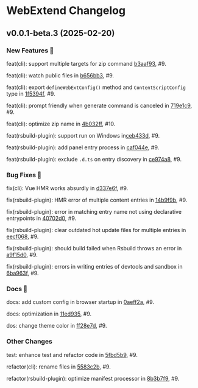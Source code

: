 # WebExtend Changelog

## v0.0.1-beta.3 (2025-02-20)

### New Features 🎉

feat(cli): support multiple targets for zip command [b3aaf93](https://github.com/web-extend/web-extend/pull/9/commits/b3aaf93596849fc80d2ab46034acffd72c36ff73), #9.

feat(cli): watch public files in [b656bb3](https://github.com/web-extend/web-extend/pull/9/commits/b656bb3593bda4ee43e121381a6b7ec1a236c7d4), #9.

feat(cli): export `defineWebExtConfig()` method and `ContentScriptConfig` type in [1f5394f](https://github.com/web-extend/web-extend/pull/9/commits/1f5394f73ad92de37fa637525397a1509d7fea06), #9.

feat(cli): prompt friendly when generate command is canceled in [719e1c9](https://github.com/web-extend/web-extend/pull/9/commits/719e1c9db598aee24304b9673fb854cb9ff5d5e0), #9.

feat(cli): optimize zip name in [4b032ff](https://github.com/web-extend/web-extend/pull/10/commits/4b032ff02623bfa7d4a7066ecadf039f1c34e4dc), #10.

feat(rsbuild-plugin): support run on Windows in[ceb433d](https://github.com/web-extend/web-extend/pull/9/commits/ceb433df7a3894bbc0e0256ba66cafefe00486bf), #9.

feat(rsbuild-plugin): add panel entry process in [caf044e](https://github.com/web-extend/web-extend/pull/9/commits/caf044e0a1dd3b9f8932b21322c48f8409af26a3), #9.

feat(rsbuild-plugin): exclude `.d.ts` on entry discovery in [ce974a8](https://github.com/web-extend/web-extend/pull/9/commits/ce974a8ecffcaee4b0e4e5f2373cc46fc34217d7), #9.

### Bug Fixes 🐞

fix(cli): Vue HMR works absurdly in [d337e6f](https://github.com/web-extend/web-extend/pull/9/commits/d337e6fa073a605704559e9f49ee53d3c8efd052), #9.

fix(rsbuild-plugin): HMR error of multiple content entries in [14b9f9b](https://github.com/web-extend/web-extend/pull/9/commits/14b9f9b4c502e897c71af4e4e6ceb237e89c6434), #9.

fix(rsbuild-plugin): error in matching entry name not using declarative entrypoints in [40702d0](https://github.com/web-extend/web-extend/pull/9/commits/40702d0d56a59be618191d6d7203393e8d649803), #9.

fix(rsbuild-plugin): clear outdated hot update files for multiple entries in [eecf068](https://github.com/web-extend/web-extend/pull/9/commits/eecf0688456d9538dd6b250f72e55abcb4ea3af1), #9.

fix(rsbuild-plugin): should build failed when Rsbuild throws an error in [a9f15d0](https://github.com/web-extend/web-extend/pull/9/commits/a9f15d098e41360bb18c10a8823ccd0ea3a4b3e6), #9.

fix(rsbuild-plugin): errors in writing entries of devtools and sandbox in [6ba963f](https://github.com/web-extend/web-extend/pull/9/commits/6ba963f310afafb4d8c01c5e666494b8ca95c2d3), #9.

### Docs 📖

docs: add custom config in browser startup in [0aeff2a](https://github.com/web-extend/web-extend/pull/9/commits/0aeff2a424ddb6e0a441d623b7b2104fb6503cdc), #9.

docs: optimization in [11ed935](https://github.com/web-extend/web-extend/pull/9/commits/11ed9358d0141d792cc5432a707ff67afb057b76), #9.

dos: change theme color in [ff28e7d](https://github.com/web-extend/web-extend/pull/9/commits/ff28e7d7f63e83d7027638d8d834582983d2c8f7), #9. 


<!-- ### Breaking Changes 💥 -->

### Other Changes

test: enhance test and refactor code in [5fbd5b9](https://github.com/web-extend/web-extend/pull/9/commits/5fbd5b9783a794018d8deef33d9e4fa4b121669b), #9.

refactor(cli): rename files in [5583c2b](https://github.com/web-extend/web-extend/pull/9/commits/5583c2b6bf8c444549e7349c2d5eebe6fb268080), #9.

refactor(rsbuild-plugin): optimize manifest processor in [8b3b7f9](https://github.com/web-extend/web-extend/pull/9/commits/8b3b7f96f06e7c25f98613d1a51b062b0414651b), #9.
